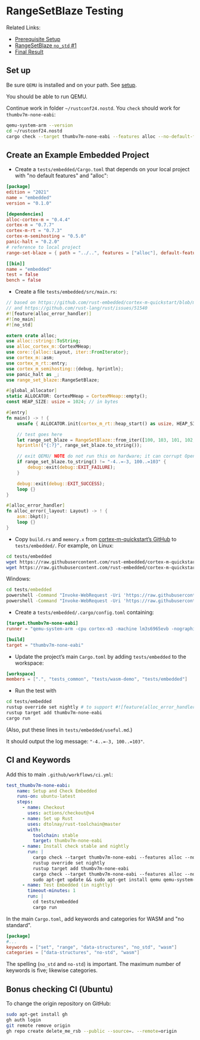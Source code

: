 # RangeSetBlaze Testing

Related Links:

* [Prerequisite Setup](setup.md)
* [RangeSetBlaze `no_std` #1](rsb_no_std1.md)
* [Final Result](https://github.com/CarlKCarlK/range-set-blaze/tree/rustconf24.nostd)

## Set up

Be sure `QEMU` is installed and on your path. See [setup](setup.md#qemu-emulator-for-embedded).

You should be able to run QEMU.

Continue work in folder `~/rustconf24.nostd`. You `check` should work for `thumbv7m-none-eabi`:

```bash
qemu-system-arm --version
cd ~/rustconf24.nostd
cargo check --target thumbv7m-none-eabi --features alloc --no-default-features
```

## Create an Example Embedded Project

* Create a `tests/embedded/Cargo.toml` that depends on your local project with "no default features" and "alloc":

```toml
[package]
edition = "2021"
name = "embedded"
version = "0.1.0"

[dependencies]
alloc-cortex-m = "0.4.4"
cortex-m = "0.7.7"
cortex-m-rt = "0.7.3"
cortex-m-semihosting = "0.5.0"
panic-halt = "0.2.0"
# reference to local project
range-set-blaze = { path = "../..", features = ["alloc"], default-features = false }

[[bin]]
name = "embedded"
test = false
bench = false
```

* Create a file `tests/embedded/src/main.rs`:

```rust
// based on https://github.com/rust-embedded/cortex-m-quickstart/blob/master/examples/allocator.rs
// and https://github.com/rust-lang/rust/issues/51540
#![feature(alloc_error_handler)]
#![no_main]
#![no_std]

extern crate alloc;
use alloc::string::ToString;
use alloc_cortex_m::CortexMHeap;
use core::{alloc::Layout, iter::FromIterator};
use cortex_m::asm;
use cortex_m_rt::entry;
use cortex_m_semihosting::{debug, hprintln};
use panic_halt as _;
use range_set_blaze::RangeSetBlaze;

#[global_allocator]
static ALLOCATOR: CortexMHeap = CortexMHeap::empty();
const HEAP_SIZE: usize = 1024; // in bytes

#[entry]
fn main() -> ! {
    unsafe { ALLOCATOR.init(cortex_m_rt::heap_start() as usize, HEAP_SIZE) }

    // test goes here
    let range_set_blaze = RangeSetBlaze::from_iter([100, 103, 101, 102, -3, -4]);
    hprintln!("{:?}", range_set_blaze.to_string());

    // exit QEMU/ NOTE do not run this on hardware; it can corrupt OpenOCD state
    if range_set_blaze.to_string() != "-4..=-3, 100..=103" {
        debug::exit(debug::EXIT_FAILURE);
    }

    debug::exit(debug::EXIT_SUCCESS);
    loop {}
}

#[alloc_error_handler]
fn alloc_error(_layout: Layout) -> ! {
    asm::bkpt();
    loop {}
}
```

* Copy `build.rs` and `memory.x` from [cortex-m-quickstart’s GitHub](https://github.com/rust-embedded/cortex-m-quickstart/tree/master) to `tests/embedded/`. For example, on Linux:

```bash
cd tests/embedded
wget https://raw.githubusercontent.com/rust-embedded/cortex-m-quickstart/master/build.rs
wget https://raw.githubusercontent.com/rust-embedded/cortex-m-quickstart/master/memory
```

Windows:

```cmd
cd tests/embedded
powershell -Command "Invoke-WebRequest -Uri 'https://raw.githubusercontent.com/rust-embedded/cortex-m-quickstart/master/build.rs' -OutFile 'build.rs'"
powershell -Command "Invoke-WebRequest -Uri 'https://raw.githubusercontent.com/rust-embedded/cortex-m-quickstart/master/memory.x' -OutFile 'memory.x'"
```

* Create a `tests/embedded/.cargo/config.toml` containing:

```toml
[target.thumbv7m-none-eabi]
runner = "qemu-system-arm -cpu cortex-m3 -machine lm3s6965evb -nographic -semihosting-config enable=on,target=native -kernel"

[build]
target = "thumbv7m-none-eabi"
```

* Update the project’s main `Cargo.toml` by adding `tests/embedded` to the workspace:

```toml
[workspace]
members = [".", "tests_common", "tests/wasm-demo", "tests/embedded"]
```

* Run the test with

```bash
cd tests/embedded
rustup override set nightly # to support #![feature(alloc_error_handler)]
rustup target add thumbv7m-none-eabi
cargo run
```

(Also, put these lines in `tests/embedded/useful.md`.)

It should output the log message: `"-4..=-3, 100..=103"`.

## CI and Keywords

Add this to main `.github/workflows/ci.yml`:

```yml
test_thumbv7m-none-eabi:
    name: Setup and Check Embedded
    runs-on: ubuntu-latest
    steps:
      - name: Checkout
        uses: actions/checkout@v4
      - name: Set up Rust
        uses: dtolnay/rust-toolchain@master
        with:
          toolchain: stable
          target: thumbv7m-none-eabi
      - name: Install check stable and nightly
        run: |
          cargo check --target thumbv7m-none-eabi --features alloc --no-default-features
          rustup override set nightly
          rustup target add thumbv7m-none-eabi
          cargo check --target thumbv7m-none-eabi --features alloc --no-default-features
          sudo apt-get update && sudo apt-get install qemu qemu-system-arm
      - name: Test Embedded (in nightly)
        timeout-minutes: 1
        run: |
          cd tests/embedded
          cargo run
```

In the main `Cargo.toml`, add keywords and categories for WASM and "no standard".

```toml
[package]
#...
keywords = ["set", "range", "data-structures", "no_std", "wasm"]
categories = ["data-structures", "no-std", "wasm"]
```

The spelling (`no_std` and `no-std`) is important. The maximum number of keywords is five; likewise categories.

## Bonus checking CI (Ubuntu)

To change the origin repository on GitHub:

```bash
sudo apt-get install gh
gh auth login
git remote remove origin
gh repo create delete_me_rsb --public --source=. --remote=origin
```
